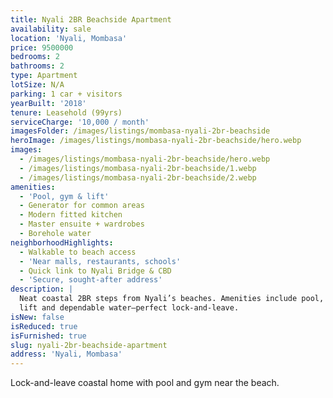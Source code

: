 ```yaml
---
title: Nyali 2BR Beachside Apartment
availability: sale
location: 'Nyali, Mombasa'
price: 9500000
bedrooms: 2
bathrooms: 2
type: Apartment
lotSize: N/A
parking: 1 car + visitors
yearBuilt: '2018'
tenure: Leasehold (99yrs)
serviceCharge: '10,000 / month'
imagesFolder: /images/listings/mombasa-nyali-2br-beachside
heroImage: /images/listings/mombasa-nyali-2br-beachside/hero.webp
images:
  - /images/listings/mombasa-nyali-2br-beachside/hero.webp
  - /images/listings/mombasa-nyali-2br-beachside/1.webp
  - /images/listings/mombasa-nyali-2br-beachside/2.webp
amenities:
  - 'Pool, gym & lift'
  - Generator for common areas
  - Modern fitted kitchen
  - Master ensuite + wardrobes
  - Borehole water
neighborhoodHighlights:
  - Walkable to beach access
  - 'Near malls, restaurants, schools'
  - Quick link to Nyali Bridge & CBD
  - 'Secure, sought-after address'
description: |
  Neat coastal 2BR steps from Nyali’s beaches. Amenities include pool, gym,
  lift and dependable water—perfect lock-and-leave.
isNew: false
isReduced: true
isFurnished: true
slug: nyali-2br-beachside-apartment
address: 'Nyali, Mombasa'
---
```

Lock-and-leave coastal home with pool and gym near the beach.
